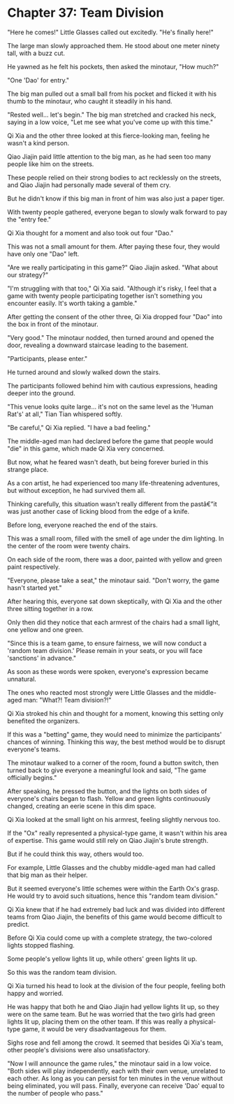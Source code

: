 ﻿# Chapter 37: Team Division

"Here he comes!" Little Glasses called out excitedly. "He's finally here!"

The large man slowly approached them. He stood about one meter ninety tall, with a buzz cut.

He yawned as he felt his pockets, then asked the minotaur, "How much?"

"One 'Dao' for entry."

The big man pulled out a small ball from his pocket and flicked it with his thumb to the minotaur, who caught it steadily in his hand.

"Rested well... let's begin." The big man stretched and cracked his neck, saying in a low voice, "Let me see what you've come up with this time."

Qi Xia and the other three looked at this fierce-looking man, feeling he wasn't a kind person.

Qiao Jiajin paid little attention to the big man, as he had seen too many people like him on the streets.

These people relied on their strong bodies to act recklessly on the streets, and Qiao Jiajin had personally made several of them cry.

But he didn't know if this big man in front of him was also just a paper tiger.

With twenty people gathered, everyone began to slowly walk forward to pay the "entry fee."

Qi Xia thought for a moment and also took out four "Dao."

This was not a small amount for them. After paying these four, they would have only one "Dao" left.

"Are we really participating in this game?" Qiao Jiajin asked. "What about our strategy?"

"I'm struggling with that too," Qi Xia said. "Although it's risky, I feel that a game with twenty people participating together isn't something you encounter easily. It's worth taking a gamble."

After getting the consent of the other three, Qi Xia dropped four "Dao" into the box in front of the minotaur.

"Very good." The minotaur nodded, then turned around and opened the door, revealing a downward staircase leading to the basement.

"Participants, please enter."

He turned around and slowly walked down the stairs.

The participants followed behind him with cautious expressions, heading deeper into the ground.

"This venue looks quite large... it's not on the same level as the 'Human Rat's' at all," Tian Tian whispered softly.

"Be careful," Qi Xia replied. "I have a bad feeling."

The middle-aged man had declared before the game that people would "die" in this game, which made Qi Xia very concerned.

But now, what he feared wasn't death, but being forever buried in this strange place.

As a con artist, he had experienced too many life-threatening adventures, but without exception, he had survived them all.

Thinking carefully, this situation wasn't really different from the pastâ€”it was just another case of licking blood from the edge of a knife.

Before long, everyone reached the end of the stairs.

This was a small room, filled with the smell of age under the dim lighting. In the center of the room were twenty chairs.

On each side of the room, there was a door, painted with yellow and green paint respectively.

"Everyone, please take a seat," the minotaur said. "Don't worry, the game hasn't started yet."

After hearing this, everyone sat down skeptically, with Qi Xia and the other three sitting together in a row.

Only then did they notice that each armrest of the chairs had a small light, one yellow and one green.

"Since this is a team game, to ensure fairness, we will now conduct a 'random team division.' Please remain in your seats, or you will face 'sanctions' in advance."

As soon as these words were spoken, everyone's expression became unnatural.

The ones who reacted most strongly were Little Glasses and the middle-aged man: "What?! Team division?!"

Qi Xia stroked his chin and thought for a moment, knowing this setting only benefited the organizers.

If this was a "betting" game, they would need to minimize the participants' chances of winning. Thinking this way, the best method would be to disrupt everyone's teams.

The minotaur walked to a corner of the room, found a button switch, then turned back to give everyone a meaningful look and said, "The game officially begins."

After speaking, he pressed the button, and the lights on both sides of everyone's chairs began to flash. Yellow and green lights continuously changed, creating an eerie scene in this dim space.

Qi Xia looked at the small light on his armrest, feeling slightly nervous too.

If the "Ox" really represented a physical-type game, it wasn't within his area of expertise. This game would still rely on Qiao Jiajin's brute strength.

But if he could think this way, others would too.

For example, Little Glasses and the chubby middle-aged man had called that big man as their helper.

But it seemed everyone's little schemes were within the Earth Ox's grasp. He would try to avoid such situations, hence this "random team division."

Qi Xia knew that if he had extremely bad luck and was divided into different teams from Qiao Jiajin, the benefits of this game would become difficult to predict.

Before Qi Xia could come up with a complete strategy, the two-colored lights stopped flashing.

Some people's yellow lights lit up, while others' green lights lit up.

So this was the random team division.

Qi Xia turned his head to look at the division of the four people, feeling both happy and worried.

He was happy that both he and Qiao Jiajin had yellow lights lit up, so they were on the same team. But he was worried that the two girls had green lights lit up, placing them on the other team. If this was really a physical-type game, it would be very disadvantageous for them.

Sighs rose and fell among the crowd. It seemed that besides Qi Xia's team, other people's divisions were also unsatisfactory.

"Now I will announce the game rules," the minotaur said in a low voice. "Both sides will play independently, each with their own venue, unrelated to each other. As long as you can persist for ten minutes in the venue without being eliminated, you will pass. Finally, everyone can receive 'Dao' equal to the number of people who pass."
